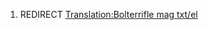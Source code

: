 1.  REDIRECT [Translation:Bolterrifle mag
    txt/el](Translation:Bolterrifle_mag_txt/el "wikilink")